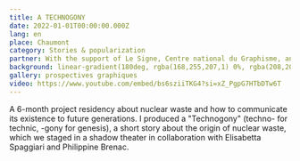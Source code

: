 ```yaml
---
title: A TECHNOGONY
date: 2022-01-01T00:00:00.000Z
lang: en
place: Chaumont
category: Stories & popularization
partner: With the support of Le Signe, Centre national du Graphisme, and ANDRA, the French national radioactive waste management agency
background: linear-gradient(180deg, rgba(168,255,207,1) 0%, rgba(208,208,208,1) 31%, rgba(204,213,208,1) 78%, rgba(230,30,224,1) 99%)
gallery: prospectives graphiques
video: https://www.youtube.com/embed/bs6sziiTKG4?si=xZ_PgpG7HTbDTw6T
---
```

A 6-month project residency about nuclear waste and how to communicate its existence to
future generations. I produced a "Technogony" (techno- for technic, -gony for genesis), a short
story about the origin of nuclear waste, which we staged in a shadow theater in collaboration
with Elisabetta Spaggiari and Philippine Brenac. 

